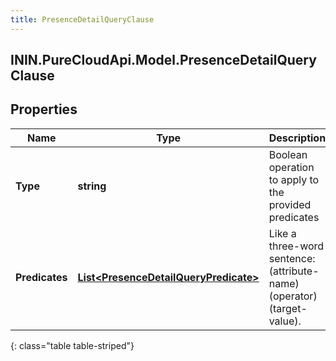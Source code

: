 ```yaml
---
title: PresenceDetailQueryClause
---
```

## ININ.PureCloudApi.Model.PresenceDetailQueryClause

## Properties

|Name | Type | Description | Notes|
|------------ | ------------- | ------------- | -------------|
| **Type** | **string** | Boolean operation to apply to the provided predicates | |
| **Predicates** | [**List&lt;PresenceDetailQueryPredicate&gt;**](PresenceDetailQueryPredicate.html) | Like a three-word sentence: (attribute-name) (operator) (target-value). | |
{: class="table table-striped"}


